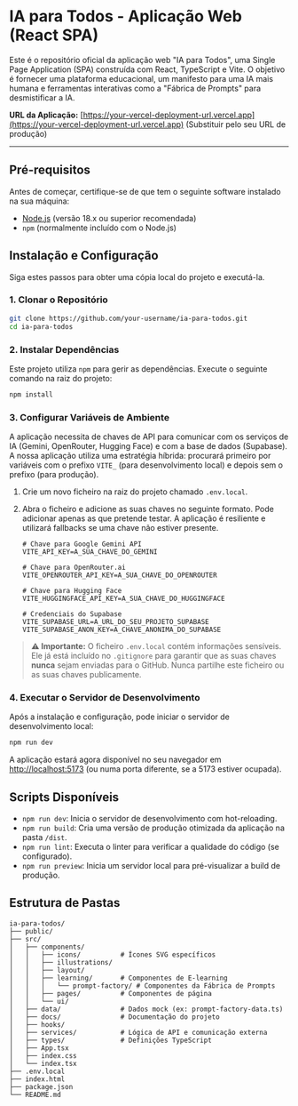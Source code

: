 # IA para Todos - Aplicação Web (React SPA)

Este é o repositório oficial da aplicação web "IA para Todos", uma Single Page Application (SPA) construída com React, TypeScript e Vite. O objetivo é fornecer uma plataforma educacional, um manifesto para uma IA mais humana e ferramentas interativas como a "Fábrica de Prompts" para desmistificar a IA.

**URL da Aplicação:** [https://your-vercel-deployment-url.vercel.app](https://your-vercel-deployment-url.vercel.app) (Substituir pelo seu URL de produção)

---

## Pré-requisitos

Antes de começar, certifique-se de que tem o seguinte software instalado na sua máquina:

-   [Node.js](https://nodejs.org/) (versão 18.x ou superior recomendada)
-   `npm` (normalmente incluído com o Node.js)

## Instalação e Configuração

Siga estes passos para obter uma cópia local do projeto e executá-la.

### 1. Clonar o Repositório

```bash
git clone https://github.com/your-username/ia-para-todos.git
cd ia-para-todos
```

### 2. Instalar Dependências

Este projeto utiliza `npm` para gerir as dependências. Execute o seguinte comando na raiz do projeto:

```bash
npm install
```

### 3. Configurar Variáveis de Ambiente

A aplicação necessita de chaves de API para comunicar com os serviços de IA (Gemini, OpenRouter, Hugging Face) e com a base de dados (Supabase). A nossa aplicação utiliza uma estratégia híbrida: procurará primeiro por variáveis com o prefixo `VITE_` (para desenvolvimento local) e depois sem o prefixo (para produção).

1.  Crie um novo ficheiro na raiz do projeto chamado `.env.local`.
2.  Abra o ficheiro e adicione as suas chaves no seguinte formato. Pode adicionar apenas as que pretende testar. A aplicação é resiliente e utilizará fallbacks se uma chave não estiver presente.

    ```
    # Chave para Google Gemini API
    VITE_API_KEY=A_SUA_CHAVE_DO_GEMINI

    # Chave para OpenRouter.ai
    VITE_OPENROUTER_API_KEY=A_SUA_CHAVE_DO_OPENROUTER

    # Chave para Hugging Face
    VITE_HUGGINGFACE_API_KEY=A_SUA_CHAVE_DO_HUGGINGFACE

    # Credenciais do Supabase
    VITE_SUPABASE_URL=A_URL_DO_SEU_PROJETO_SUPABASE
    VITE_SUPABASE_ANON_KEY=A_CHAVE_ANONIMA_DO_SUPABASE
    ```

> **⚠️ Importante:** O ficheiro `.env.local` contém informações sensíveis. Ele já está incluído no `.gitignore` para garantir que as suas chaves **nunca** sejam enviadas para o GitHub. Nunca partilhe este ficheiro ou as suas chaves publicamente.

### 4. Executar o Servidor de Desenvolvimento

Após a instalação e configuração, pode iniciar o servidor de desenvolvimento local:

```bash
npm run dev
```

A aplicação estará agora disponível no seu navegador em [http://localhost:5173](http://localhost:5173) (ou numa porta diferente, se a 5173 estiver ocupada).

## Scripts Disponíveis

-   `npm run dev`: Inicia o servidor de desenvolvimento com hot-reloading.
-   `npm run build`: Cria uma versão de produção otimizada da aplicação na pasta `/dist`.
-   `npm run lint`: Executa o linter para verificar a qualidade do código (se configurado).
-   `npm run preview`: Inicia um servidor local para pré-visualizar a build de produção.

## Estrutura de Pastas

```
ia-para-todos/
├── public/
├── src/
│   ├── components/
│   │   ├── icons/          # Ícones SVG específicos
│   │   ├── illustrations/
│   │   ├── layout/
│   │   ├── learning/       # Componentes de E-learning
│   │   │   └── prompt-factory/ # Componentes da Fábrica de Prompts
│   │   ├── pages/          # Componentes de página
│   │   └── ui/
│   ├── data/               # Dados mock (ex: prompt-factory-data.ts)
│   ├── docs/               # Documentação do projeto
│   ├── hooks/
│   ├── services/           # Lógica de API e comunicação externa
│   ├── types/              # Definições TypeScript
│   ├── App.tsx
│   ├── index.css
│   └── index.tsx
├── .env.local
├── index.html
├── package.json
└── README.md
```